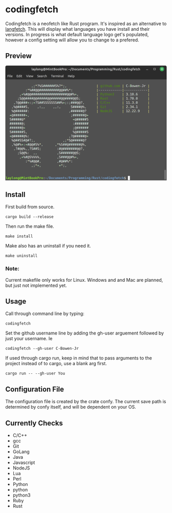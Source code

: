 # codingfetch

Codingfetch is a neofetch like Rust program. It's inspired as an alternative to [langfetch](https://github.com/aderpas/langfetch). This will display what languages you have install and their versions. In progress is what default language logo get's populated, however a config setting will allow you to change to a prefered.

## Preview
![screenshot of version 0.2.5](codingfetch_v_0-2-5.png "Example output of V.0.2.5")

## Install

 First build from source.
 ```
 cargo build --release
 ```

 Then run the make file.
 ```
 make install
 ```

 Make also has an uninstall if you need it.
 ```
 make uninstall
 ```

 ### Note:
Current makefile only works for Linux. Windows and and Mac are planned, 
but just not implemented yet.

## Usage

Call through command line by typing:
```
codingfetch
```

Set the github username line by adding the gh-user arguement followed by just your username. Ie
```
codingfetch --gh-user C-Bowen-Jr
```

If used through cargo run, keep in mind that to pass arguments to the project instead of to cargo, use a blank arg first.
```
cargo run -- --gh-user You
```

## Configuration File

The configuration file is created by the crate confy. The current save path is determined by confy itself, and will be dependent on your OS.

## Currently Checks

- C/C++
 - gcc
- Git
- GoLang
- Java
- Javascript
 - NodeJS
- Lua
- Perl
- Python
 - python
 - python3
- Ruby
- Rust